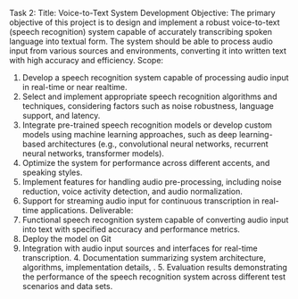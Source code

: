 Task 2:
Title: Voice-to-Text System Development
Objective:
The primary objective of this project is to design and implement a robust voice-to-text (speech recognition)
system capable of accurately transcribing spoken language into textual form. The system should be able
to process audio input from various sources and environments, converting it into written text with high
accuracy and efficiency. 
Scope:
1. Develop a speech recognition system capable of processing audio input in real-time or near realtime.
2. Select and implement appropriate speech recognition algorithms and techniques, considering
factors such as noise robustness, language support, and latency.
3. Integrate pre-trained speech recognition models or develop custom models using machine
learning approaches, such as deep learning-based architectures (e.g., convolutional neural
networks, recurrent neural networks, transformer models).
4. Optimize the system for performance across different accents, and speaking styles.
5.  Implement features for handling audio pre-processing, including noise reduction, voice activity
detection, and audio normalization.
6. Support for streaming audio input for continuous transcription in real-time applications.
Deliverable:
1. Functional speech recognition system capable of converting audio input into text with specified
accuracy and performance metrics.
2. Deploy the model on Git
3. Integration with audio input sources and interfaces for real-time transcription. 4. Documentation summarizing system architecture, algorithms, implementation details, . 5. Evaluation results demonstrating the performance of the speech recognition system across
different test scenarios and data sets.
